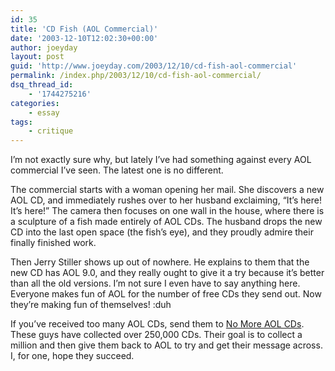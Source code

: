 ```yaml
---
id: 35
title: 'CD Fish (AOL Commercial)'
date: '2003-12-10T12:02:30+00:00'
author: joeyday
layout: post
guid: 'http://www.joeyday.com/2003/12/10/cd-fish-aol-commercial'
permalink: /index.php/2003/12/10/cd-fish-aol-commercial/
dsq_thread_id:
    - '1744275216'
categories:
    - essay
tags:
    - critique
---
```


I’m not exactly sure why, but lately I’ve had something against every AOL commercial I’ve seen. The latest one is no different.

The commercial starts with a woman opening her mail. She discovers a new AOL CD, and immediately rushes over to her husband exclaiming, “It’s here! It’s here!” The camera then focuses on one wall in the house, where there is a sculpture of a fish made entirely of AOL CDs. The husband drops the new CD into the last open space (the fish’s eye), and they proudly admire their finally finished work.

Then Jerry Stiller shows up out of nowhere. He explains to them that the new CD has AOL 9.0, and they really ought to give it a try because it’s better than all the old versions. I’m not sure I even have to say anything here. Everyone makes fun of AOL for the number of free CDs they send out. Now they’re making fun of themselves! :duh

If you’ve received too many AOL CDs, send them to [No More AOL CDs](http://www.nomoreaolcds.com). These guys have collected over 250,000 CDs. Their goal is to collect a million and then give them back to AOL to try and get their message across. I, for one, hope they succeed.